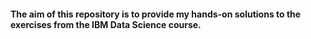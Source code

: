 #### The aim of this repository is to provide my hands-on solutions to the exercises from the IBM Data Science course.

